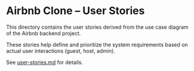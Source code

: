 # Airbnb Clone – User Stories

This directory contains the user stories derived from the use case diagram of the Airbnb backend project.

These stories help define and prioritize the system requirements based on actual user interactions (guest, host, admin).

See [user-stories.md](./user-stories.md) for details.
